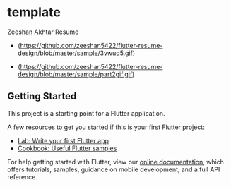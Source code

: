 # template

Zeeshan Akhtar Resume

- (https://github.com/zeeshan5422/flutter-resume-design/blob/master/sample/3vwud5.gif)

- (https://github.com/zeeshan5422/flutter-resume-design/blob/master/sample/part2gif.gif)

## Getting Started

This project is a starting point for a Flutter application.

A few resources to get you started if this is your first Flutter project:

- [Lab: Write your first Flutter app](https://flutter.dev/docs/get-started/codelab)
- [Cookbook: Useful Flutter samples](https://flutter.dev/docs/cookbook)

For help getting started with Flutter, view our
[online documentation](https://flutter.dev/docs), which offers tutorials,
samples, guidance on mobile development, and a full API reference.
